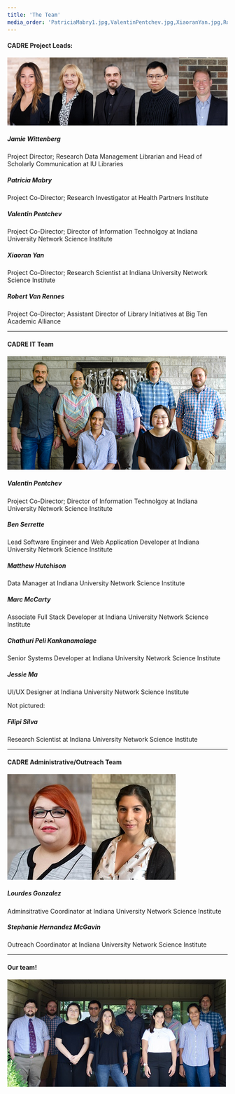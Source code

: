```yaml
---
title: 'The Team'
media_order: 'PatriciaMabry1.jpg,ValentinPentchev.jpg,XiaoranYan.jpg,RobVanRennes.jpg,WittenbergJ.jpg,IUB.CADRE Meeting at IUNI House_7192019-6.png,LG.jpg,SHM.jpg,IUB.CADRE Meeting at IUNI House_7192019-5 (1).jpg,PL1.jpg,SL.jpg'
---
```


#### CADRE Project Leads: ####

![A collection of five headshots in the order of the project leads listed below.](PL1.jpg)

##### Jamie Wittenberg  
Project Director; Research Data Management Librarian and Head of Scholarly Communication at IU Libraries

##### Patricia Mabry  
Project Co-Director; Research Investigator at Health Partners Institute 

##### Valentin Pentchev  
Project Co-Director; Director of Information Technolgoy at Indiana University Network Science Institute 

##### Xiaoran Yan  
Project Co-Director; Research Scientist at Indiana University Network Science Institute

##### Robert Van Rennes  
Project Co-Director; Assistant Director of Library Initiatives at Big Ten Academic Alliance

---

#### CADRE IT Team ####

![A group picture in the order of the IT team mebmers listed below.](IUB.CADRE%20Meeting%20at%20IUNI%20House_7192019-6.png)

##### Valentin Pentchev  
Project Co-Director; Director of Information Technolgoy at Indiana University Network Science Institute 

##### Ben Serrette  
Lead Software Engineer and Web Application Developer at Indiana University Network Science Institute 

##### Matthew Hutchison  
Data Manager at Indiana University Network Science Institute 

##### Marc McCarty  
Associate Full Stack Developer at Indiana University Network Science Institute 

##### Chathuri Peli Kankanamalage  
Senior Systems Developer at Indiana University Network Science Institute 

##### Jessie Ma  
UI/UX Designer at Indiana University Network Science Institute 

Not pictured:
##### Filipi Silva 
Research Scientist at Indiana University Network Science Institute

---

#### CADRE Administrative/Outreach Team ####

![A collection of two headshots in the order of the employees listed below.](SL.jpg)

##### Lourdes Gonzalez  
Adminsitrative Coordinator at Indiana University Network Science Institute

##### Stephanie Hernandez McGavin  
Outreach Coordinator at Indiana University Network Science Institute

---

#### Our team! #### 

![A large group photo of the employees listed on this page. They stand in two rows.](IUB.CADRE%20Meeting%20at%20IUNI%20House_7192019-5%20%281%29.jpg)
